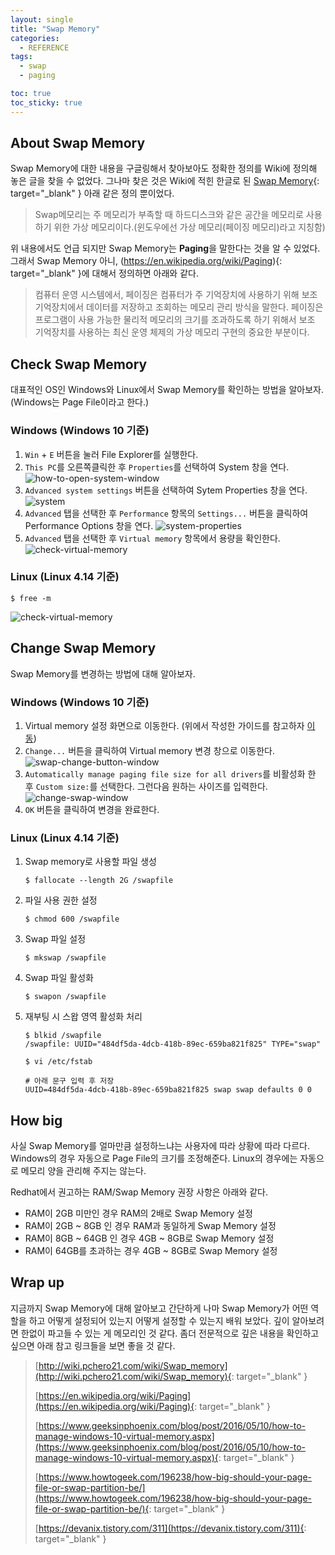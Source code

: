 ```yaml
---
layout: single
title: "Swap Memory"
categories:
  - REFERENCE
tags:
  - swap
  - paging

toc: true
toc_sticky: true
---
```


## About Swap Memory

Swap Memory에 대한 내용을 구글링해서 찾아보아도 정확한 정의를 Wiki에 정의해 놓은 글을 찾을 수 없었다. 그나마 찾은 것은 Wiki에 적힌 한글로 된 [Swap Memory](http://wiki.pchero21.com/wiki/Swap_memory){: target="\_blank" } 아래 같은 정의 뿐이었다.

> Swap메모리는 주 메모리가 부족할 때 하드디스크와 같은 공간을 메모리로 사용하기 위한 가상 메모리이다.(윈도우에선 가상 메모리(페이징 메모리)라고 지칭함)

위 내용에서도 언급 되지만 Swap Memory는 **Paging**을 말한다는 것을 알 수 있었다. 그래서 Swap Memory 아니, (https://en.wikipedia.org/wiki/Paging){: target="\_blank" }에 대해서 정의하면 아래와 같다.

> 컴퓨터 운영 시스템에서, 페이징은 컴퓨터가 주 기억장치에 사용하기 위해 보조기억장치에서 데이터를 저장하고 조회하는 메모리 관리 방식을 말한다. 페이징은 프로그램이 사용 가능한 물리적 메모리의 크기를 조과하도록 하기 위해서 보조 기억장치를 사용하는 최신 운영 체제의 가상 메모리 구현의 중요한 부분이다.

## Check Swap Memory

대표적인 OS인 Windows와 Linux에서 Swap Memory를 확인하는 방법을 알아보자. (Windows는 Page File이라고 한다.)

### Windows (Windows 10 기준)

1. `Win` + `E` 버튼을 눌러 File Explorer를 실행한다.
2. `This PC`를 오른쪽클릭한 후 `Properties`를 선택하여 System 창을 연다.
   ![how-to-open-system-window](/assets/images/posts/swap-memory/how-to-open-system-window.png)
3. `Advanced system settings` 버튼을 선택하여 Sytem Properties 창을 연다.
   ![system](/assets/images/posts/swap-memory/system-window.png)
4. `Advanced` 탭을 선택한 후 `Performance` 항목의 `Settings...` 버튼을 클릭하여 Performance Options 창을 연다.
   ![system-properties](/assets/images/posts/swap-memory/system-properties-window.png)
5. `Advanced` 탭을 선택한 후 `Virtual memory` 항목에서 용량을 확인한다.
   ![check-virtual-memory](/assets/images/posts/swap-memory/check-virtual-memory-window.png)

### Linux (Linux 4.14 기준)

```
$ free -m
```

![check-virtual-memory](/assets/images/posts/swap-memory/check-virtual-memory-linux.png)

## Change Swap Memory

Swap Memory를 변경하는 방법에 대해 알아보자.

### Windows (Windows 10 기준)

1. Virtual memory 설정 화면으로 이동한다. (위에서 작성한 가이드를 참고하자 [이동](/reference/swap-memory/#windows-windows-10-기준))
2. `Change...` 버튼을 클릭하여 Virtual memory 변경 창으로 이동한다.
   ![swap-change-button-window](/assets/images/posts/swap-memory/swap-change-button-window.png)
3. `Automatically manage paging file size for all drivers`를 비활성화 한 후 `Custom size:`를 선택한다. 그런다음 원하는 사이즈를 입력한다.
   ![change-swap-window](/assets/images/posts/swap-memory/change-swap-window.png)
4. `OK` 버튼을 클릭하여 변경을 완료한다.

### Linux (Linux 4.14 기준)

1. Swap memory로 사용할 파일 생성

   ```
   $ fallocate --length 2G /swapfile
   ```

2. 파일 사용 권한 설정

   ```
   $ chmod 600 /swapfile
   ```

3. Swap 파일 설정

   ```
   $ mkswap /swapfile
   ```

4. Swap 파일 활성화

   ```
   $ swapon /swapfile
   ```

5. 재부팅 시 스왑 영역 활성화 처리

   ```
   $ blkid /swapfile
   /swapfile: UUID="484df5da-4dcb-418b-89ec-659ba821f825" TYPE="swap"

   $ vi /etc/fstab

   # 아래 문구 입력 후 저장
   UUID=484df5da-4dcb-418b-89ec-659ba821f825 swap swap defaults 0 0
   ```

## How big

사실 Swap Memory를 얼마만큼 설정하느냐는 사용자에 따라 상황에 따라 다르다. Windows의 경우 자동으로 Page File의 크기를 조정해준다. Linux의 경우에는 자동으로 메모리 양을 관리해 주지는 않는다.

Redhat에서 권고하는 RAM/Swap Memory 권장 사항은 아래와 같다.

- RAM이 2GB 미만인 경우 RAM의 2배로 Swap Memory 설정
- RAM이 2GB ~ 8GB 인 경우 RAM과 동일하게 Swap Memory 설정
- RAM이 8GB ~ 64GB 인 경우 4GB ~ 8GB로 Swap Memory 설정
- RAM이 64GB를 초과하는 경우 4GB ~ 8GB로 Swap Memory 설정

## Wrap up

지금까지 Swap Memory에 대해 알아보고 간단하게 나마 Swap Memory가 어떤 역할을 하고 어떻게 설정되어 있는지 어떻게 설정할 수 있는지 배워 보았다. 깊이 알아보려면 한없이 파고들 수 있는 게 메모리인 것 같다. 좀더 전문적으로 깊은 내용을 확인하고 싶으면 아래 참고 링크들을 보면 좋을 것 같다.

> [http://wiki.pchero21.com/wiki/Swap_memory](http://wiki.pchero21.com/wiki/Swap_memory){: target="\_blank" }
>
> [https://en.wikipedia.org/wiki/Paging](https://en.wikipedia.org/wiki/Paging){: target="\_blank" }
>
> [https://www.geeksinphoenix.com/blog/post/2016/05/10/how-to-manage-windows-10-virtual-memory.aspx](https://www.geeksinphoenix.com/blog/post/2016/05/10/how-to-manage-windows-10-virtual-memory.aspx){: target="\_blank" }
>
> [https://www.howtogeek.com/196238/how-big-should-your-page-file-or-swap-partition-be/](https://www.howtogeek.com/196238/how-big-should-your-page-file-or-swap-partition-be/){: target="\_blank" }
>
> [https://devanix.tistory.com/311](https://devanix.tistory.com/311){: target="\_blank" }
